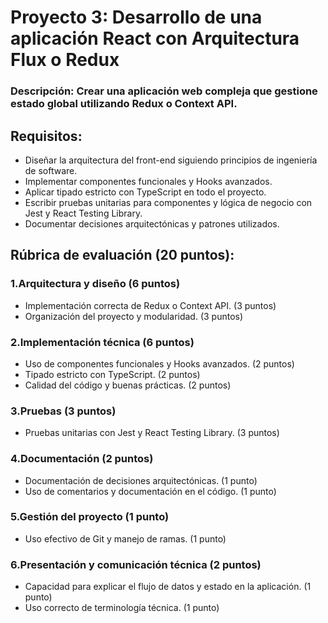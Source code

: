 # Proyecto 3: Desarrollo de una aplicación React con Arquitectura Flux o Redux
### Descripción: Crear una aplicación web compleja que gestione estado global utilizando Redux o Context API.
## Requisitos:
- Diseñar la arquitectura del front-end siguiendo principios de ingeniería de software.
- Implementar componentes funcionales y Hooks avanzados.
- Aplicar tipado estricto con TypeScript en todo el proyecto.
- Escribir pruebas unitarias para componentes y lógica de negocio con Jest y React Testing Library.
- Documentar decisiones arquitectónicas y patrones utilizados.
## Rúbrica de evaluación (20 puntos):
### 1.Arquitectura y diseño (6 puntos)
- Implementación correcta de Redux o Context API. (3 puntos)
- Organización del proyecto y modularidad. (3 puntos)
### 2.Implementación técnica (6 puntos)
- Uso de componentes funcionales y Hooks avanzados. (2 puntos)
- Tipado estricto con TypeScript. (2 puntos)
- Calidad del código y buenas prácticas. (2 puntos)
### 3.Pruebas (3 puntos)
- Pruebas unitarias con Jest y React Testing Library. (3 puntos)
### 4.Documentación (2 puntos)
- Documentación de decisiones arquitectónicas. (1 punto)
- Uso de comentarios y documentación en el código. (1 punto)
### 5.Gestión del proyecto (1 punto)
- Uso efectivo de Git y manejo de ramas. (1 punto)
### 6.Presentación y comunicación técnica (2 puntos)
- Capacidad para explicar el flujo de datos y estado en la aplicación. (1 punto)
- Uso correcto de terminología técnica. (1 punto)
